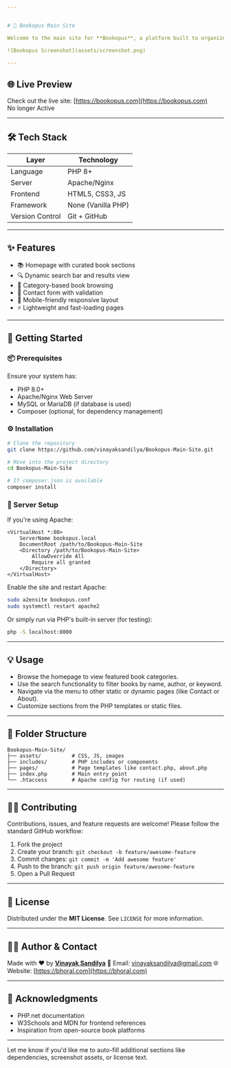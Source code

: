 ```yaml
---


# 📘 Bookopus Main Site

Welcome to the main site for **Bookopus**, a platform built to organize, display, and manage books elegantly. This is the frontend web application, crafted in PHP, HTML, CSS, and JavaScript to deliver a fast, clean, and responsive user experience.

![Bookopus Screenshot](assets/screenshot.png)

---
```


## 🌐 Live Preview

Check out the live site: [https://bookopus.com](https://bookopus.com)  
No longer Active 

---

## 🛠️ Tech Stack

| Layer        | Technology         |
|--------------|--------------------|
| Language     | PHP 8+             |
| Server       | Apache/Nginx       |
| Frontend     | HTML5, CSS3, JS    |
| Framework    | None (Vanilla PHP) |
| Version Control | Git + GitHub    |

---

## ✨ Features

- 📚 Homepage with curated book sections
- 🔍 Dynamic search bar and results view
- 📖 Category-based book browsing
- 📩 Contact form with validation
- 📱 Mobile-friendly responsive layout
- ⚡ Lightweight and fast-loading pages

---

## 🚀 Getting Started

### 📦 Prerequisites

Ensure your system has:

- PHP 8.0+
- Apache/Nginx Web Server
- MySQL or MariaDB (if database is used)
- Composer (optional, for dependency management)

### ⚙️ Installation

```bash
# Clone the repository
git clone https://github.com/vinayaksandilya/Bookopus-Main-Site.git

# Move into the project directory
cd Bookopus-Main-Site

# If composer.json is available
composer install
````

### 🔧 Server Setup

If you're using Apache:

```apacheconf
<VirtualHost *:80>
    ServerName bookopus.local
    DocumentRoot /path/to/Bookopus-Main-Site
    <Directory /path/to/Bookopus-Main-Site>
        AllowOverride All
        Require all granted
    </Directory>
</VirtualHost>
```

Enable the site and restart Apache:

```bash
sudo a2ensite bookopus.conf
sudo systemctl restart apache2
```

Or simply run via PHP's built-in server (for testing):

```bash
php -S localhost:8000
```

---

## 💡 Usage

* Browse the homepage to view featured book categories.
* Use the search functionality to filter books by name, author, or keyword.
* Navigate via the menu to other static or dynamic pages (like Contact or About).
* Customize sections from the PHP templates or static files.

---

## 📁 Folder Structure

```
Bookopus-Main-Site/
├── assets/          # CSS, JS, images
├── includes/        # PHP includes or components
├── pages/           # Page templates like contact.php, about.php
├── index.php        # Main entry point
└── .htaccess        # Apache config for routing (if used)
```

---

## 🧑‍💻 Contributing

Contributions, issues, and feature requests are welcome!
Please follow the standard GitHub workflow:

1. Fork the project
2. Create your branch: `git checkout -b feature/awesome-feature`
3. Commit changes: `git commit -m 'Add awesome feature'`
4. Push to the branch: `git push origin feature/awesome-feature`
5. Open a Pull Request

---

## 📜 License

Distributed under the **MIT License**. See `LICENSE` for more information.

---

## 🙋‍♂️ Author & Contact

Made with ❤️ by **[Vinayak Sandilya](https://github.com/vinayaksandilya)**
📧 Email: [vinayaksandilya@gmail.com](mailto:vinayaksandilya@gmail.com)
🌐 Website: [https://bhoral.com](https://bhoral.com)

---

## 📌 Acknowledgments

* PHP.net documentation
* W3Schools and MDN for frontend references
* Inspiration from open-source book platforms



---

Let me know if you'd like me to auto-fill additional sections like dependencies, screenshot assets, or license text.
```

